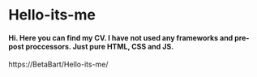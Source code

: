 # Hello-its-me
#### Hi. Here you can find my CV. I have not used any frameworks and pre-post proccessors. Just pure HTML, CSS and JS.

https://BetaBart/Hello-its-me/
